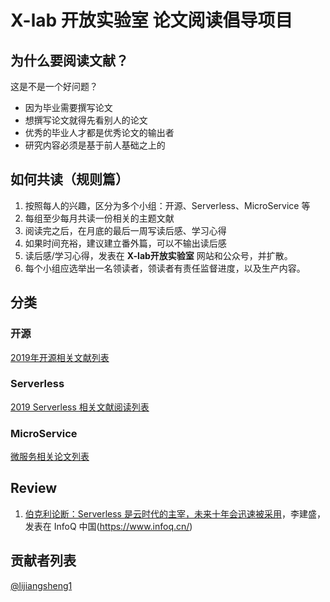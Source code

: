 # X-lab 开放实验室 论文阅读倡导项目

## 为什么要阅读文献？

这是不是一个好问题？

* 因为毕业需要撰写论文
* 想撰写论文就得先看别人的论文
* 优秀的毕业人才都是优秀论文的输出者
* 研究内容必须是基于前人基础之上的

## 如何共读（规则篇）

1. 按照每人的兴趣，区分为多个小组：开源、Serverless、MicroService 等
2. 每组至少每月共读一份相关的主题文献
3. 阅读完之后，在月底的最后一周写读后感、学习心得
4. 如果时间充裕，建议建立番外篇，可以不输出读后感
5. 读后感/学习心得，发表在 **X-lab开放实验室** 网站和公众号，并扩散。
6. 每个小组应选举出一名领读者，领读者有责任监督进度，以及生产内容。

## 分类

### 开源

[2019年开源相关文献列表](opensource_paper_list.md)

### Serverless

[2019 Serverless 相关文献阅读列表](serverless_paper_list_2019.md)

### MicroService

[微服务相关论文列表](microservice_paper_lists.md)

## Review

1. [伯克利论断：Serverless 是云时代的主宰，未来十年会迅速被采用](https://mp.weixin.qq.com/s/25NlQwPGokxNLM9YReN4NA)，李建盛， 发表在 InfoQ 中国(https://www.infoq.cn/)

## 贡献者列表

[@lijiangsheng1](https://www.github.com/lijiangsheng1)
